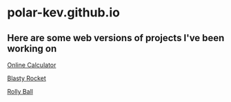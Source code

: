 # polar-kev.github.io

## Here are some web versions of projects I've been working on

<p><a href="https://polar-kev.github.io/calculator/calculator.html" target="_blank"> Online Calculator </a></p>

<p><a href="https://polar-kev.github.io/blastyrocket/blastyrocket.html" target="_blank"> Blasty Rocket </a></p>

<p><a href="https://polar-kev.github.io/rollyball/rollyball.html" target="_blank"> Rolly Ball </a></p>
